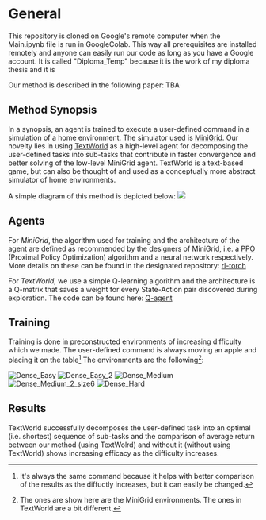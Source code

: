 # General
This repository is cloned on Google's remote computer when the Main.ipynb file is run in GoogleColab. This way all prerequisites are installed remotely and anyone can easily run our code as long as you have a Google account.
It is called "Diploma_Temp" because it is the work of my diploma thesis and it is  

Our method is described in the following paper: TBA


##  Method Synopsis
In a synopsis, an agent is trained to execute a user-defined command in a simulation of a home environment. The simulator used is [MiniGrid](https://github.com/Farama-Foundation/gym-minigrid). Our novelty lies in using [TextWorld](https://github.com/microsoft/TextWorld) as a high-level agent for decomposing the user-defined tasks into sub-tasks that contribute in faster convergence and better solving of the low-level MiniGrid agent. TextWorld is a text-based game, but can also be thought of and used as a conceptually more abstract simulator of home environments.

A simple diagram of this method is depicted below:
![](https://user-images.githubusercontent.com/54399132/184197141-8e32962f-412a-45e2-a5a3-b0ddb1467fef.png)


## Agents
For _MiniGrid_, the algorithm used for training and the architecture of the agent are defined as recommended by the designers of MiniGrid, i.e. a [PPO](https://arxiv.org/pdf/1707.06347.pdf) (Proximal Policy Optimization) algorithm and a neural network respectively. 
More details on these can be found in the designated repository: [rl-torch](https://github.com/lcswillems/rl-starter-files)

For _TextWorld_, we use a simple Q-learning algorithm and the architecture is a Q-matrix that saves a weight for every State-Action pair discovered during exploration. The code can be found here: [Q-agent](https://github.com/AthanasiosPetsanis/Diploma_Temp/blob/main/TextWorld/MyPy/Q_agent.py)


## Training
Training is done in preconstructed environments of increasing difficulty which we made. The user-defined command is always moving an apple and placing it on the table[^1] The environments are the following[^2]:

![Dense_Easy](https://user-images.githubusercontent.com/54399132/184203097-d93aff84-2723-413f-bbb1-5b476834317a.png) ![Dense_Easy_2](https://user-images.githubusercontent.com/54399132/184203239-594e1cdc-b8da-40c0-bb66-cdb5095924b1.png) ![Dense_Medium](https://user-images.githubusercontent.com/54399132/184203857-e7237d45-29dc-4dbf-9961-0ade382d7476.png) ![Dense_Medium_2_size6](https://user-images.githubusercontent.com/54399132/184203935-c6165d03-6268-4b4a-9671-1e208169ef8f.png) ![Dense_Hard](https://user-images.githubusercontent.com/54399132/184203696-80652a0f-9e59-49c3-b543-d143a75b72fa.png)

## Results
TextWorld successfully decomposes the user-defined task into an optimal (i.e. shortest) sequence of sub-tasks and the comparison of average return between our method (using TextWolrd) and without it (without using TextWorld) shows increasing efficacy as the difficulty increases.






[^1]: It's always the same command because it helps with better comparison of the results as the diffuctly increases, but it can easily be changed.
[^2]: The ones are show here are the MiniGrid environments. The ones in TextWorld are a bit different.
